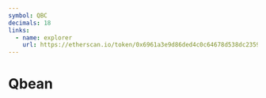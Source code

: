 ```yaml
---
symbol: QBC
decimals: 18
links:
  - name: explorer
    url: https://etherscan.io/token/0x6961a3e9d86ded4c0c64678d538dc2359659b29e
---
```


# Qbean
